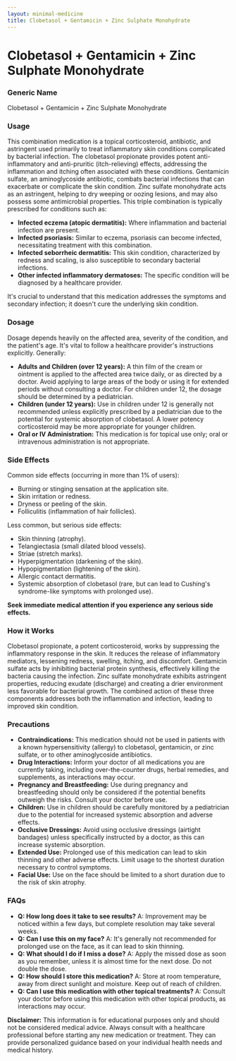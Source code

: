 ```yaml
---
layout: minimal-medicine
title: Clobetasol + Gentamicin + Zinc Sulphate Monohydrate
---
```


# Clobetasol + Gentamicin + Zinc Sulphate Monohydrate
### Generic Name
Clobetasol + Gentamicin + Zinc Sulphate Monohydrate

### Usage
This combination medication is a topical corticosteroid, antibiotic, and astringent used primarily to treat inflammatory skin conditions complicated by bacterial infection.  The clobetasol propionate provides potent anti-inflammatory and anti-pruritic (itch-relieving) effects, addressing the inflammation and itching often associated with these conditions. Gentamicin sulfate, an aminoglycoside antibiotic, combats bacterial infections that can exacerbate or complicate the skin condition. Zinc sulfate monohydrate acts as an astringent, helping to dry weeping or oozing lesions, and may also possess some antimicrobial properties.  This triple combination is typically prescribed for conditions such as:

* **Infected eczema (atopic dermatitis):**  Where inflammation and bacterial infection are present.
* **Infected psoriasis:** Similar to eczema, psoriasis can become infected, necessitating treatment with this combination.
* **Infected seborrheic dermatitis:** This skin condition, characterized by redness and scaling, is also susceptible to secondary bacterial infections.
* **Other infected inflammatory dermatoses:**  The specific condition will be diagnosed by a healthcare provider.

It's crucial to understand that this medication addresses the symptoms and secondary infection; it doesn't cure the underlying skin condition.

### Dosage
Dosage depends heavily on the affected area, severity of the condition, and the patient's age.  It's vital to follow a healthcare provider's instructions explicitly. Generally:

* **Adults and Children (over 12 years):** A thin film of the cream or ointment is applied to the affected area twice daily, or as directed by a doctor.  Avoid applying to large areas of the body or using it for extended periods without consulting a doctor.  For children under 12, the dosage should be determined by a pediatrician.
* **Children (under 12 years):** Use in children under 12 is generally not recommended unless explicitly prescribed by a pediatrician due to the potential for systemic absorption of clobetasol.  A lower potency corticosteroid may be more appropriate for younger children.
* **Oral or IV Administration:** This medication is for topical use only; oral or intravenous administration is not appropriate.


### Side Effects
Common side effects (occurring in more than 1% of users):

* Burning or stinging sensation at the application site.
* Skin irritation or redness.
* Dryness or peeling of the skin.
* Folliculitis (inflammation of hair follicles).

Less common, but serious side effects:

* Skin thinning (atrophy).
* Telangiectasia (small dilated blood vessels).
* Striae (stretch marks).
* Hyperpigmentation (darkening of the skin).
* Hypopigmentation (lightening of the skin).
* Allergic contact dermatitis.
* Systemic absorption of clobetasol (rare, but can lead to Cushing's syndrome-like symptoms with prolonged use).


**Seek immediate medical attention if you experience any serious side effects.**

### How it Works
Clobetasol propionate, a potent corticosteroid, works by suppressing the inflammatory response in the skin. It reduces the release of inflammatory mediators, lessening redness, swelling, itching, and discomfort. Gentamicin sulfate acts by inhibiting bacterial protein synthesis, effectively killing the bacteria causing the infection. Zinc sulfate monohydrate exhibits astringent properties, reducing exudate (discharge) and creating a drier environment less favorable for bacterial growth.  The combined action of these three components addresses both the inflammation and infection, leading to improved skin condition.

### Precautions
* **Contraindications:** This medication should not be used in patients with a known hypersensitivity (allergy) to clobetasol, gentamicin, or zinc sulfate, or to other aminoglycoside antibiotics.
* **Drug Interactions:**  Inform your doctor of all medications you are currently taking, including over-the-counter drugs, herbal remedies, and supplements, as interactions may occur.
* **Pregnancy and Breastfeeding:** Use during pregnancy and breastfeeding should only be considered if the potential benefits outweigh the risks.  Consult your doctor before use.
* **Children:**  Use in children should be carefully monitored by a pediatrician due to the potential for increased systemic absorption and adverse effects.
* **Occlusive Dressings:** Avoid using occlusive dressings (airtight bandages) unless specifically instructed by a doctor, as this can increase systemic absorption.
* **Extended Use:**  Prolonged use of this medication can lead to skin thinning and other adverse effects.  Limit usage to the shortest duration necessary to control symptoms.
* **Facial Use:**  Use on the face should be limited to a short duration due to the risk of skin atrophy.

### FAQs
* **Q: How long does it take to see results?** A: Improvement may be noticed within a few days, but complete resolution may take several weeks.
* **Q: Can I use this on my face?** A:  It's generally not recommended for prolonged use on the face, as it can lead to skin thinning.
* **Q: What should I do if I miss a dose?** A: Apply the missed dose as soon as you remember, unless it is almost time for the next dose.  Do not double the dose.
* **Q: How should I store this medication?** A: Store at room temperature, away from direct sunlight and moisture. Keep out of reach of children.
* **Q: Can I use this medication with other topical treatments?** A:  Consult your doctor before using this medication with other topical products, as interactions may occur.


**Disclaimer:** This information is for educational purposes only and should not be considered medical advice. Always consult with a healthcare professional before starting any new medication or treatment.  They can provide personalized guidance based on your individual health needs and medical history.
